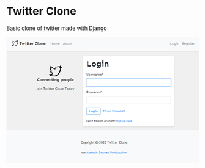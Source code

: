# Twitter Clone
Basic clone of twitter made with Django

<p align="center">
    <img src="./tc.png" />
</p>
